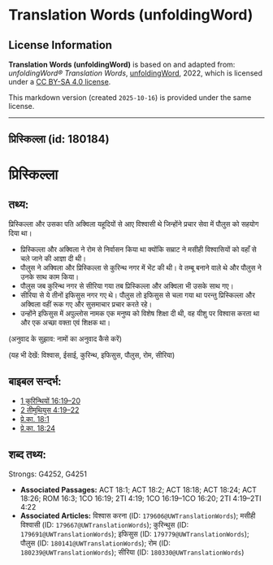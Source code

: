 # Translation Words (unfoldingWord)

## License Information

**Translation Words (unfoldingWord)** is based on and adapted from: _unfoldingWord® Translation Words_, [unfoldingWord](https://unfoldingword.org/utw), 2022, which is licensed under a [CC BY-SA 4.0 license](https://creativecommons.org/licenses/by-sa/4.0/legalcode.en).

This markdown version (created `2025-10-16`) is provided under the same license.



--------------------------------

## प्रिस्किल्ला (id: 180184)

प्रिस्किल्ला
============

तथ्य:
-----

प्रिस्किल्ला और उसका पति अक्विला यहूदियों से आए विश्वासी थे जिन्होंने प्रचार सेवा में पौलुस को सहयोग दिया था।

* प्रिस्किल्ला और अक्विला ने रोम से निर्वासन किया था क्योंकि सम्राट ने मसीही विश्वासियों को वहाँ से चले जाने की आज्ञा दी थी।
* पौलुस ने अक्विला और प्रिस्किल्ला से कुरिन्थ नगर में भेंट की थी। वे तम्बू बनाने वाले थे और पौलुस ने उनके साथ काम किया।
* पौलुस जब कुरिन्थ नगर से सीरिया गया तब प्रिस्किल्ला और अक्विला भी उसके साथ गए।
* सीरिया से ये तीनों इफिसुस नगर गए थे। पौलुस तो इफिसुस से चला गया था परन्तु प्रिस्किल्ला और अक्विला वहीं रूक गए और सुसमाचार प्रचार करते रहे।
* उन्होंने इफिसुस में अपुल्लोस नामक एक मनुष्य को विशेष शिक्षा दी थी, वह यीशु पर विश्वास करता था और एक अच्छा वक्ता एवं शिक्षक था।

(अनुवाद के सुझाव: नामों का अनुवाद कैसे करें)

(यह भी देखें: विश्वास, ईसाई, कुरिन्थ, इफिसुस, पौलुस, रोम, सीरिया)

बाइबल सन्दर्भ:
--------------

* [1 कुरिन्थियों 16:19–20](https://ref.ly/1Cor0:0)
* [2 तीमुथियुस 4:19–22](https://ref.ly/2Tim0:0)
* [प्रे.का. 18:1](https://ref.ly/Acts18:1)
* [प्रे.का. 18:24](https://ref.ly/Acts18:24)

शब्द तथ्य:
----------

Strongs: G4252, G4251

* **Associated Passages:** ACT 18:1; ACT 18:2; ACT 18:18; ACT 18:24; ACT 18:26; ROM 16:3; 1CO 16:19; 2TI 4:19; 1CO 16:19–1CO 16:20; 2TI 4:19–2TI 4:22
* **Associated Articles:** विश्वास करना (ID: `179606@UWTranslationWords`); मसीही विश्वासी (ID: `179667@UWTranslationWords`); कुरिन्थुस (ID: `179691@UWTranslationWords`); इफिसुस (ID: `179779@UWTranslationWords`); पौलुस (ID: `180141@UWTranslationWords`); रोम (ID: `180239@UWTranslationWords`); सीरिया (ID: `180330@UWTranslationWords`)


